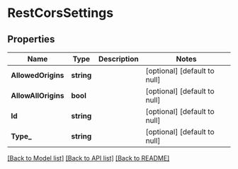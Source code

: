 # RestCorsSettings

## Properties
Name | Type | Description | Notes
------------ | ------------- | ------------- | -------------
**AllowedOrigins** | **string** |  | [optional] [default to null]
**AllowAllOrigins** | **bool** |  | [optional] [default to null]
**Id** | **string** |  | [optional] [default to null]
**Type_** | **string** |  | [optional] [default to null]

[[Back to Model list]](../README.md#documentation-for-models) [[Back to API list]](../README.md#documentation-for-api-endpoints) [[Back to README]](../README.md)

